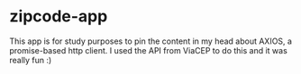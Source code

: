 # zipcode-app
This app is for study purposes to pin the content in my head about AXIOS, a promise-based http client. I used the API from ViaCEP to do this and it was really fun :)
